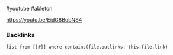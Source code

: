 #youtube #ableton

https://youtu.be/EidG8BobNS4

### Backlinks
```dataview 
list from [[#]] where contains(file.outlinks, this.file.link)
```

